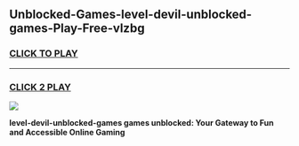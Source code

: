 
## Unblocked-Games-level-devil-unblocked-games-Play-Free-vlzbg
<h3>
<a href="https://premium76.site?title=level-devil-unblocked-games&ref=17A">CLICK TO PLAY</a></h3>
<hr>

<h3>
<a href="https://premium76.site?title=level-devil-unblocked-games&ref=17A">CLICK 2 PLAY</a>
  
</h3>

<a href="https://premium76.site?title=level-devil-unblocked-games&ref=17A"><img src="https://clearcache.store/games.png"></a>


**level-devil-unblocked-games games unblocked: Your Gateway to Fun and Accessible Online Gaming**
